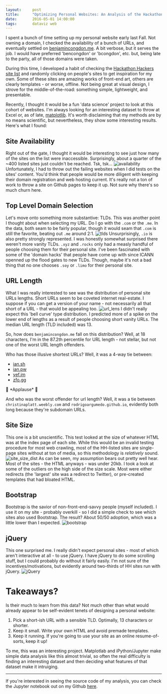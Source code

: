 ```yaml
---
layout:     post
title:      "Optimizing Personal Websites: An Analysis of the Hackathon Hackers Website List"
date:       2016-05-01 14:00:00
tags:       dataviz web
---
```


I spent a bunch of time setting up my personal website early last Fall. Not owning a domain, I checked the availability of a bunch of URLs, and eventually settled on [benjamincongdon.me](http://benjamincongdon.me). A bit verbose, but it serves the job. I would have preferred 'bencongdon' or 'bcongdon', etc. but, being late to the party, all of those domains were taken.

During this time, I developed a habit of checking the [Hackathon Hackers site list](https://github.com/HackathonHackers/personal-sites) and randomly clicking on people's sites to get inspiration for my own. Some of these sites are amazing works of front-end art, others are clearly templates - or worse, offline. Not being great at visual design, I strove for the middle-of-the-road: something simple, lightweight, and presentable.

Recently, I thought it would be a fun 'data science' project to look at this cohort of websites. I'm always looking for an interesting dataset to throw at Excel or, as of late, [matplotlib](http://matplotlib.org/). It's worth disclaiming that my methods are by no means scientific, but nevertheless, they show some interesting results. Here's what I found:
<!--break-->
## Site Availability
Right out of the gate, I thought it would be interesting to see just how many of the sites on the list were inaccessible. Surprisingly, about a quarter of the ~400 listed sites just couldn't be reached. Tsk, tsk...
![availability](/img/hh-graphs/availability.png)
Unfortunately, I had to throw out the failing websites when I did tests on the sites' content. You'd think that people would be more diligent with keeping their domain registration and web hosting current. It's really not a ton of work to throw a site on Github pages to keep it up. Not sure why there's so much churn here.

## Top Level Domain Selection
Let's move onto something more substantive: TLDs. This was another point I thought about when selecting my URL. Do I go with the `.com` or the `.me`. In the data, both seam to be fairly popular, though it would seam that `.com` is still the favorite, beating out `.me` around 2:1.
![tlds](/img/hh-graphs/tlds.png)
Unsurprisingly, `.io` is also pretty strongly represented. I was honestly somewhat surprised there weren't more vanity TLDs. `.xyz` and `.rocks` only had a measly handful of people choosing them for their personal site. I've been fascinated with some of the 'domain hacks' that people have come up with since ICANN openned up the flood gates to new TLDs. Though, maybe it's not a bad thing that no one chooses `.soy` or `.limo` for their personal site.

## URL Length
What I was really interested to see was the distribution of personal site URLs lengths. Short URLs seem to be coveted internet real-estate. I suppose if you can get a version of your name - not necessarily all that short of a URL - that would be appealing too.
![url_lens](/img/hh-graphs/url_lens.png)
I didn't really expect this 'bell curve' type distribution. I predicted more of a spike on the lower end of lengths as a result of people choosing short vanity URLs. The median URL length (TLD included) was 13.

So, how does `benjamincongdon.me` fall on this distribution? Well, at 18 characters, I'm in the 87.2th percentile for URL length - not stellar, but not one of the worst URL length offenders.

Who has those illusive shortest URLs? Well, it was a 4-way tie between:

* [ian.sh](http://ian.sh)
* [ian.pw](http://ian.pw)
* [yef.im](http://yef.im)
* [zfo.gg](http://zfo.gg)

👏 \*Applause\* 👏

And who was the worst offender for url length? Well, it was a tie between `christinaplatt.weebly.com` and `rodrigoargumedo.github.io`, evidently both long because they're subdomain URLs.

## Site Size
This one is a bit unscientific. This test looked at the size of whatever HTML was at the index page of each site. While this would be an invalid testing procedure for most web crawling, most of the HH-listed sites are single-page sites without at ton of media, so this methodology is *relatively* sound.
![site_size_dist](/img/hh-graphs/site_size_dist.png)
As can be seen, my assumption bears out pretty well hear. Most of the sites - the HTML anyways - was under 20kb. I took a look at some of the outliers on the high side of the size scale. Most were either redirects (the 'largest' site was a redirect to Twitter), or pre-created templates that had bloated HTML.

## Bootstrap
Bootstrap is the savior of non-front-end-savvy people (myself included). I use it on my site - probably overkill - so I did a simple check to see which sites also used Bootstrap. The result? About 50/50 adoption, which was a little lower than I expected.
![bootstrap](/img/hh-graphs/bootstrap.png)

## jQuery
This one surprised me. I really didn't expect personal sites - most of which aren't interactive at all - to use jQuery. I have jQuery to do some scrolling stuff, but I could probably do without it fairly easily. I'm not sure of the incentives/motivations, but evidently around two-thirds of HH sites run with jQuery.
![jQuery](/img/hh-graphs/jquery.png)

# Takeaways?
Is their much to learn from this data? Not much other than what would already appear to be self-evident tenets of designing a personal website:

1. Pick a short-ish URL with a sensible TLD. Optimally, 13 characters or shorter.
2. Keep it small. Write your own HTML and avoid premade templates.
3. Keep it running. If you're going to use your site as an online resume-of-sorts, keep it up!

To me, this was an interesting project. Matplotlab and iPython/Jupyter make simple data analysis like this almost trivial, so often the real difficulty is finding an interesting dataset and then deciding what features of that dataset make it intruiging.

---

If you're interested in seeing the source code of my analysis, you can check the Jupyter notebook out on my Github [here](https://github.com/benjamincongdon/Data-Science-Projects/blob/master/Hackathon%20Hackers%20Sites.ipynb).